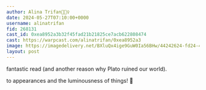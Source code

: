 ```yaml
---
author: Alina Trifan🧚🏻‍♀️
date: 2024-05-27T07:10:00+0000
username: alinatrifan
fid: 268131
cast_id: 0xea8952a3b32f45fad21b21825ce7acb622808474
cast: https://warpcast.com/alinatrifan/0xea8952a3
image: https://imagedelivery.net/BXluQx4ige9GuW0Ia56BHw/44242624-fd24-434f-e8e9-301bfde8d100/original
layout: post
---
```

fantastic read (and another reason why Plato ruined our world).  
  
to appearances and the luminousness of things! 🥂  

<img src='https://imagedelivery.net/BXluQx4ige9GuW0Ia56BHw/44242624-fd24-434f-e8e9-301bfde8d100/original' alt='' referrerpolicy='no-referrer'/>